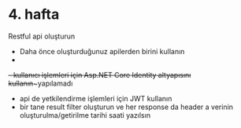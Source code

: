 # 4. hafta

Restful api oluşturun
- Daha önce oluşturduğunuz apilerden birini kullanın
- 
~~- kullanıcı işlemleri için Asp.NET Core Identity altyapısını kullanın~~~yapılamadı
- api de yetkilendirme işlemleri için JWT kullanın
- bir tane result filter oluşturun ve her response da header a verinin oluşturulma/getirilme tarihi saati yazılsın

